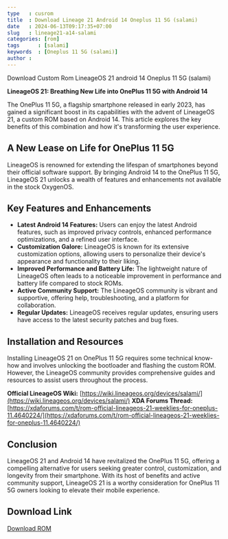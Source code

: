 ```yaml
---
type   : cusrom
title  : Download Lineage 21 Android 14 Oneplus 11 5G (salami)
date   : 2024-06-13T09:17:35+07:00
slug   : lineage21-a14-salami
categories: [rom]
tags      : [salami]
keywords  : [Oneplus 11 5G (salami)]
author :
---
```


Download Custom Rom LineageOS 21 android 14 Oneplus 11 5G (salami)

**LineageOS 21: Breathing New Life into OnePlus 11 5G with Android 14**

The OnePlus 11 5G, a flagship smartphone released in early 2023, has gained a significant boost in its capabilities with the advent of LineageOS 21, a custom ROM based on Android 14. This article explores the key benefits of this combination and how it's transforming the user experience.

## A New Lease on Life for OnePlus 11 5G

LineageOS is renowned for extending the lifespan of smartphones beyond their official software support. By bringing Android 14 to the OnePlus 11 5G, LineageOS 21 unlocks a wealth of features and enhancements not available in the stock OxygenOS.

## Key Features and Enhancements

* **Latest Android 14 Features:** Users can enjoy the latest Android features, such as improved privacy controls, enhanced performance optimizations, and a refined user interface.
* **Customization Galore:** LineageOS is known for its extensive customization options, allowing users to personalize their device's appearance and functionality to their liking.
* **Improved Performance and Battery Life:** The lightweight nature of LineageOS often leads to a noticeable improvement in performance and battery life compared to stock ROMs.
* **Active Community Support:** The LineageOS community is vibrant and supportive, offering help, troubleshooting, and a platform for collaboration.
* **Regular Updates:** LineageOS receives regular updates, ensuring users have access to the latest security patches and bug fixes.

## Installation and Resources

Installing LineageOS 21 on OnePlus 11 5G requires some technical know-how and involves unlocking the bootloader and flashing the custom ROM. However, the LineageOS community provides comprehensive guides and resources to assist users throughout the process.

**Official LineageOS Wiki:** [https://wiki.lineageos.org/devices/salami/](https://wiki.lineageos.org/devices/salami/)
**XDA Forums Thread:** [https://xdaforums.com/t/rom-official-lineageos-21-weeklies-for-oneplus-11.4640224/](https://xdaforums.com/t/rom-official-lineageos-21-weeklies-for-oneplus-11.4640224/)

## Conclusion

LineageOS 21 and Android 14 have revitalized the OnePlus 11 5G, offering a compelling alternative for users seeking greater control, customization, and longevity from their smartphone. With its host of benefits and active community support, LineageOS 21 is a worthy consideration for OnePlus 11 5G owners looking to elevate their mobile experience.


## Download Link
[Download ROM](https://t.me/wahyu6070files/727?single)


